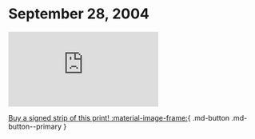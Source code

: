 # September 28, 2004

![](https://www.achewood.com/comic.php?date=09282004)

[Buy a signed strip of this print! :material-image-frame:](https://achewood-holiday-pop-up.myshopify.com/products/strip#09282004){ .md-button .md-button--primary }
